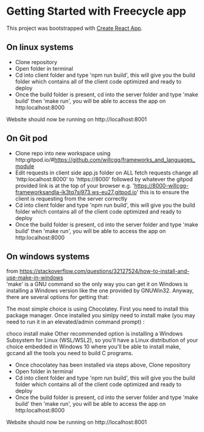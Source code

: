 # Getting Started with Freecycle app

This project was bootstrapped with [Create React App](https://github.com/facebook/create-react-app).

## On linux systems

- Clone repository
- Open folder in terminal
- Cd into client folder and type 'npm run build', this will give you the build folder which contains all of the client code optimized and ready to deploy
- Once the build folder is present, cd into the server folder and type 'make build' then 'make run', you will be able to access the app on http:localhost:8000

Website should now be running on http://localhost:8001

## On Git pod

- Clone repo into new workspace using http:gitpod.io/#https://github.com/willcgg/frameworks_and_languages_module
- Edit requests in client side app.js folder on ALL fetch requests change all 'http:localhost:8000' to 'https://8000' followed by whatever the gitpod provided link is at the top of your browser e.g. 'https://8000-willcgg-frameworksandla-ik3tq7sj973.ws-eu27.gitpod.io' this is to ensure the client is requesting from the server correctly
- Cd into client folder and type 'npm run build', this will give you the build folder which contains all of the client code optimized and ready to deploy
- Once the build folder is present, cd into the server folder and type 'make build' then 'make run', you will be able to access the app on http:localhost:8000
## On windows systems

from https://stackoverflow.com/questions/32127524/how-to-install-and-use-make-in-windows <br/>
'make' is a GNU command so the only way you can get it on Windows is installing a Windows version like the one provided by GNUWin32. Anyway, there are several options for getting that:

The most simple choice is using Chocolatey. First you need to install this package manager. Once installed you simlpy need to install make (you may need to run it in an elevated/admin command prompt) :

choco install make
Other recommended option is installing a Windows Subsystem for Linux (WSL/WSL2), so you'll have a Linux distribution of your choice embedded in Windows 10 where you'll be able to install make, gccand all the tools you need to build C programs.

- Once chocolatey has been installed via steps above, Clone repository
- Open folder in terminal
- Cd into client folder and type 'npm run build', this will give you the build folder which contains all of the client code optimized and ready to deploy
- Once the build folder is present, cd into the server folder and type 'make build' then 'make run', you will be able to access the app on http:localhost:8000

Website should now be running on http://localhost:8001

